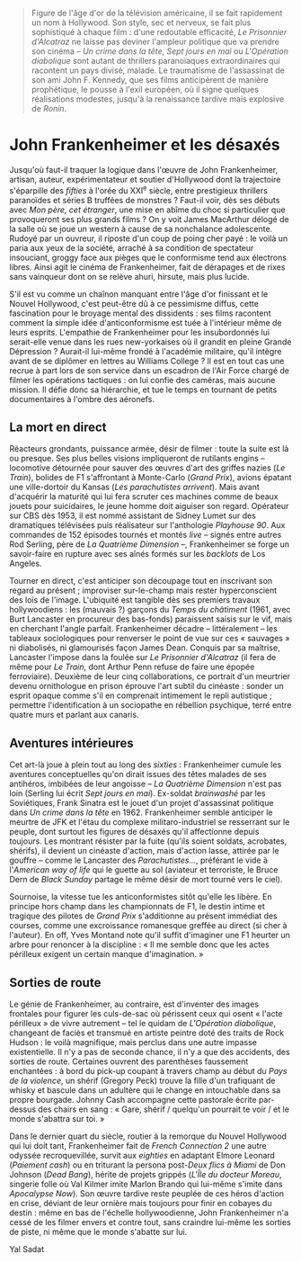 > Figure de l'âge d'or de la télévision américaine, il se fait rapidement un nom à Hollywood. Son style, sec et nerveux, se fait plus sophistiqué à chaque film : d'une redoutable efficacité, _Le Prisonnier d'Alcatraz_ ne laisse pas deviner l'ampleur politique que va prendre son cinéma – _Un crime dans la tête_, _Sept jours en mai_ ou _L'Opération diabolique_ sont autant de thrillers paranoïaques extraordinaires qui racontent un pays divisé, malade. Le traumatisme de l'assassinat de son ami John F. Kennedy, que ses films anticipèrent de manière prophétique, le pousse à l'exil européen, où il signe quelques réalisations modestes, jusqu'à la renaissance tardive mais explosive de _Ronin_.

# John Frankenheimer et les désaxés

Jusqu'où faut-il traquer la logique dans l'œuvre de John Frankenheimer, artisan, auteur, expérimentateur et soutier d'Hollywood dont la trajectoire s'éparpille des _fifties_ à l'orée du XXI<sup>e</sup> siècle, entre prestigieux thrillers paranoïdes et séries B truffées de monstres ? Faut-il voir, dès ses débuts avec _Mon père, cet étranger_, une mise en abîme du choc si particulier que provoqueront ses plus grands films ? On y voit James MacArthur délogé de la salle où se joue un western à cause de sa nonchalance adolescente. Rudoyé par un ouvreur, il riposte d'un coup de poing cher payé : le voilà un paria aux yeux de la société, arraché à sa condition de spectateur insouciant, groggy face aux pièges que le conformisme tend aux électrons libres. Ainsi agit le cinéma de Frankenheimer, fait de dérapages et de rixes sans vainqueur dont on se relève ahuri, hirsute, mais plus lucide.

S'il est vu comme un chaînon manquant entre l'âge d'or finissant et le Nouvel Hollywood, c'est peut-être dû à ce pessimisme diffus, cette fascination pour le broyage mental des dissidents : ses films racontent comment la simple idée d'anticonformisme est tuée à l'intérieur même de leurs esprits. L'empathie de Frankenheimer pour les insubordonnés lui serait-elle venue dans les rues new-yorkaises où il grandit en pleine Grande Dépression ? Aurait-il lui-même frondé à l'académie militaire, qu'il intègre avant de se diplômer en lettres au Williams College ? Il est en tout cas une recrue à part lors de son service dans un escadron de l'Air Force chargé de filmer les opérations tactiques : on lui confie des caméras, mais aucune mission. Il défie donc sa hiérarchie, et tue le temps en tournant de petits documentaires à l'ombre des aéronefs.

## La mort en direct

Réacteurs grondants, puissance armée, désir de filmer : toute la suite est là ou presque. Ses plus belles visions impliqueront de rutilants engins – locomotive détournée pour sauver des œuvres d'art des griffes nazies (_Le Train_), bolides de F1 s'affrontant à Monte-Carlo (_Grand Prix_), avions épatant une ville-dortoir du Kansas (_Les parachutistes arrivent_). Mais avant d'acquérir la maturité qui lui fera scruter ces machines comme de beaux jouets pour suicidaires, le jeune homme doit aiguiser son regard. Opérateur sur CBS dès 1953, il est nommé assistant de Sidney Lumet sur des dramatiques télévisées puis réalisateur sur l'anthologie _Playhouse 90_. Aux commandes de 152 épisodes tournés et montés _live_ – signés entre autres Rod Serling, père de _La Quatrième Dimension_ –, Frankenheimer se forge un savoir-faire en rupture avec ses aînés formés sur les _backlots_ de Los Angeles.

Tourner en direct, c'est anticiper son découpage tout en inscrivant son regard au présent ; improviser sur-le-champ mais rester hyperconscient des lois de l'image. L'ubiquité est tangible dès ses premiers travaux hollywoodiens : les (mauvais ?) garçons du _Temps du châtiment_ (1961, avec Burt Lancaster en procureur des bas-fonds) paraissent saisis sur le vif, mais en cherchant l'angle parfait. Frankenheimer décadre – littéralement – les tableaux sociologiques pour renverser le point de vue sur ces « sauvages » ni diabolisés, ni glamourisés façon James Dean. Conquis par sa maîtrise, Lancaster l'impose dans la foulée sur _Le Prisonnier d'Alcatraz_ (il fera de même pour _Le Train_, dont Arthur Penn refuse de faire une épopée ferroviaire). Deuxième de leur cinq collaborations, ce portrait d'un meurtrier devenu ornithologue en prison éprouve l'art subtil du cinéaste : sonder un esprit opaque comme s'il en comprenait intimement le repli autistique ; permettre l'identification à un sociopathe en rébellion psychique, terré entre quatre murs et parlant aux canaris.

## Aventures intérieures

Cet art-là joue à plein tout au long des _sixties_ : Frankenheimer cumule les aventures conceptuelles qu'on dirait issues des têtes malades de ses antihéros, imbibées de leur angoisse – _La Quatrième Dimension_ n'est pas loin (Serling lui écrit _Sept jours en mai_). Ex-soldat _brainwashé_ par les Soviétiques, Frank Sinatra est le jouet d'un projet d'assassinat politique dans _Un crime dans la tête_ en 1962. Frankenheimer semble anticiper le meurtre de JFK et l'étau du complexe militaro-industriel se resserrant sur le peuple, dont surtout les figures de désaxés qu'il affectionne depuis toujours. Les montrant résister par la fuite (qu'ils soient soldats, acrobates, shérifs), il devient un cinéaste d'action, mais d'action lasse, attirée par le gouffre – comme le Lancaster des _Parachutistes..._, préférant le vide à l'_American way of life_ qui le guette au sol (aviateur et terroriste, le Bruce Dern de _Black Sunday_ partage le même désir de mort tourné vers le ciel).

Sournoise, la vitesse tue les anticonformistes sitôt qu'elle les libère. En principe hors champ dans les championnats de F1, le destin intime et tragique des pilotes de _Grand Prix_ s'additionne au présent immédiat des courses, comme une excroissance romanesque greffée au direct (si cher à l'auteur). En off, Yves Montand note qu'il suffit d'imaginer une F1 heurter un arbre pour renoncer à la discipline : « Il me semble donc que les actes périlleux exigent un certain manque d'imagination. »

## Sorties de route

Le génie de Frankenheimer, au contraire, est d'inventer des images frontales pour figurer les culs-de-sac où périssent ceux qui osent « l'acte périlleux » de vivre autrement – tel le quidam de _L'Opération diabolique_, changeant de faciès et transmué en artiste peintre doté des traits de Rock Hudson : le voilà magnifique, mais perclus dans une autre impasse existentielle. Il n'y a pas de seconde chance, il n'y a que des accidents, des sorties de route. Certaines ouvrent des parenthèses faussement enchantées : à bord du pick-up coupant à travers champ au début du _Pays de la violence_, un shérif (Gregory Peck) trouve la fille d'un trafiquant de whisky et bascule dans un adultère qui le change en intouchable dans sa propre bourgade. Johnny Cash accompagne cette pastorale écrite par-dessus des chairs en sang : « Gare, shérif / quelqu'un pourrait te voir / et le monde s'abattra sur toi. »

Dans le dernier quart du siècle, routier à la remorque du Nouvel Hollywood qui lui doit tant, Frankenheimer fait de _French Connection 2_ une autre odyssée recroquevillée, survit aux _eighties_ en adaptant Elmore Leonard (_Paiement cash_) ou en triturant la persona post-_Deux flics à Miami_ de Don Johnson (_Dead Bang_), hérite de projets grippés (_L'Île du docteur Moreau_, singerie folle où Val Kilmer imite Marlon Brando qui lui-même s'imite dans _Apocalypse Now_). Son œuvre tardive reste peuplée de ces héros d'action en crise, déviant de leur ornière mais toujours pour finir en cobayes du destin : même en bas de l'échelle hollywoodienne, John Frankenheimer n'a cessé de les filmer envers et contre tout, sans craindre lui-même les sorties de piste, ni même que le monde s'abatte sur lui.

<div class="author">Yal Sadat</div>
